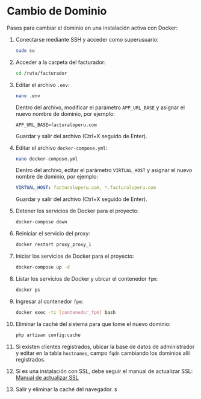 # Cambio de Dominio

Pasos para cambiar el dominio en una instalación activa con Docker:

1. Conectarse mediante SSH y acceder como superusuario:
    ```sh
    sudo su
    ```

2. Acceder a la carpeta del facturador:
    ```sh
    cd /ruta/facturador
    ```

3. Editar el archivo `.env`:
    ```sh
    nano .env
    ```
    Dentro del archivo, modificar el parámetro `APP_URL_BASE` y asignar el nuevo nombre de dominio, por ejemplo:
    ```env
    APP_URL_BASE=facturaloperu.com
    ```
    Guardar y salir del archivo (Ctrl+X seguido de Enter).

4. Editar el archivo `docker-compose.yml`:
    ```sh
    nano docker-compose.yml
    ```
    Dentro del archivo, editar el parámetro `VIRTUAL_HOST` y asignar el nuevo nombre de dominio, por ejemplo:
    ```yaml
    VIRTUAL_HOST: facturaloperu.com, *.facturaloperu.com
    ```
    Guardar y salir del archivo (Ctrl+X seguido de Enter).

5. Detener los servicios de Docker para el proyecto:
    ```sh
    docker-compose down
    ```

6. Reiniciar el servicio del proxy:
    ```sh
    docker restart proxy_proxy_1
    ```

7. Iniciar los servicios de Docker para el proyecto:
    ```sh
    docker-compose up -d
    ```

8. Listar los servicios de Docker y ubicar el contenedor `fpm`:
    ```sh
    docker ps
    ```

9. Ingresar al contenedor `fpm`:
    ```sh
    docker exec -ti [contenedor_fpm] bash
    ```

10. Eliminar la caché del sistema para que tome el nuevo dominio:
    ```sh
    php artisan config:cache
    ```

11. Si existen clientes registrados, ubicar la base de datos de administrador y editar en la tabla `hostnames`, campo `fqdn` cambiando los dominios allí registrados.

12. Si es una instalación con SSL, debe seguir el manual de actualizar SSL:
    [Manual de actualizar SSL](https://docs.google.com/document/d/1kcgtIDrOWnGKQbWO3sW2KEkUoNdadIB5YHBgaSb87uA/edit)

13. Salir y eliminar la caché del navegador.
s